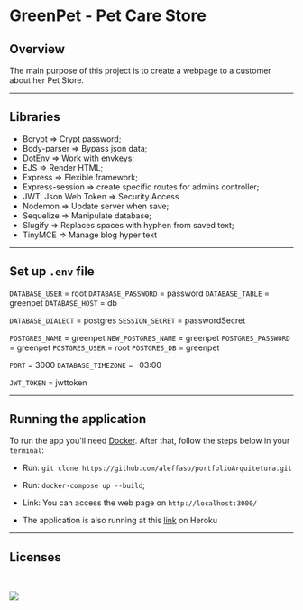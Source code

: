 # GreenPet - Pet Care Store

<!-- <p>
    <img src="public/assets/img/wallpaper.png">
</p> -->

## Overview
The main purpose of this project is to create a webpage to a customer about her Pet Store.

<hr>

## Libraries 

- Bcrypt => Crypt password;
- Body-parser => Bypass json data;
- DotEnv => Work with envkeys;
- EJS => Render HTML;
- Express => Flexible framework;
- Express-session => create specific routes for admins controller;
- JWT: Json Web Token => Security Access 
- Nodemon => Update server when save;
- Sequelize => Manipulate database;
- Slugify => Replaces spaces with hyphen from saved text;
- TinyMCE => Manage blog hyper text

<hr>

## Set up `.env` file

`DATABASE_USER` = root
`DATABASE_PASSWORD` = password
`DATABASE_TABLE` = greenpet
`DATABASE_HOST` = db

`DATABASE_DIALECT` = postgres
`SESSION_SECRET` = passwordSecret

`POSTGRES_NAME` = greenpet
`NEW_POSTGRES_NAME` = greenpet
`POSTGRES_PASSWORD` = greenpet
`POSTGRES_USER` = root
`POSTGRES_DB` = greenpet

`PORT` = 3000
`DATABASE_TIMEZONE` = -03:00

`JWT_TOKEN` = jwttoken

<hr>

## Running the application

To run the app you'll need [Docker](https://www.docker.com/products/docker-desktop/). After that, follow the steps below in your `terminal`:

- Run: `git clone https://github.com/aleffaso/portfolioArquitetura.git`

- Run: `docker-compose up --build`;

- Link: You can access the web page on `http://localhost:3000/`

- The application is also running at this [link](https://greenpet.herokuapp.com/) on Heroku

<hr>


## Licenses
<br>
<p>
    <img src="https://img.shields.io/badge/Bootstrap-563D7C?style=for-the-badge&logo=bootstrap&logoColor=white">
</p>
